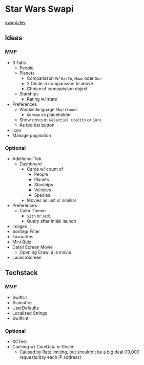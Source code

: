 #  Star Wars Swapi

[swapi.dev](https://swapi.dev/documentation#root)

## Ideas

### MVP

- 3 Tabs
    - People
    - Planets
        - Comparisson w/ `Earth`, `Moon` oder `Sun`
        - 2 Circle in comparisson to above
        - Choice of comparisson object
    - Starships
        - Rating w/ stars
- Preferences
    - Wookie language `Shyriiwook`
        - `German` as placeholder
    - Show costs in `Galactial Credits` or `Euro`
    - As toolbar button
- Icon
- Manage pagination

### Optional

- Additional Tab
    - Dashboard
        - Cards w/ count of
            - People
            - Planets
            - Starships
            - Vehicles
            - Species
        - Movies as List or similiar
- Preferences
    - Color Theme
        - `Sith` or `Jedi`
        - Query after initial launch
- Images
- Sorting/ Filter
- Favourites
- Mini Quiz
- Detail Screen Movie
    - Opening Crawl á la movie
- LaunchScreen

## Techstack

### MVP

- SwiftUI
- Alamofire
- UserDefaults
- Localized Strings
- Swiftlint

### Optional
- XCTest
- Caching w/ CoreData or Realm
    - Caused by Rate limiting, but shouldn't be a big deal (10,000 requests/day each IP address)

